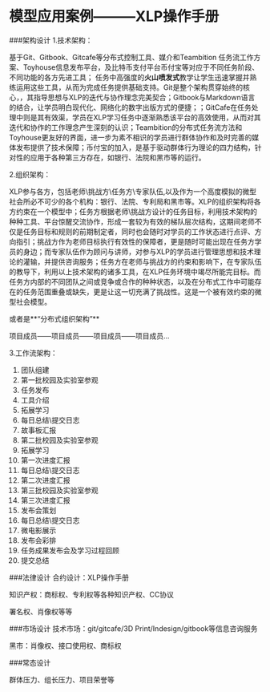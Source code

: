 

# 模型应用案例———XLP操作手册
###架构设计
1.技术架构：

基于Git、Gitbook、Gitcafe等分布式控制工具、媒介和Teambition 任务流工作方案、Toyhouse信息发布平台，及比特币支付平台币付宝等对应于不同任务阶段、不同功能的各方先进工具；
任务中高强度的**火山喷发式**教学让学生迅速掌握并熟练运用这些工具，从而为完成任务提供基础支持。Git是整个架构贯穿始终的核心，，其指导思想与XLP的迭代与协作理念完美契合；Gitbook与Markdown语言的结合，让学员明白现代化、网络化的数字出版方式的便捷；；GitCafe在任务处理中则是其有效渠，学员在XLP学习任务中逐渐熟悉该平台的高效使用，从而对其迭代和协作的工作理念产生深刻的认识；Teambition的分布式任务流方法和Toyhouse更友好的界面，进一步为素不相识的学员进行群体协作和及时完善的媒体发布提供了技术保障；币付宝的加入，是基于驱动群体行为理论的四力结构，针对性的应用于各种第三方存在，如银行、法院和黑市等的运行。


2.组织架构：

XLP参与各方，包括老师\挑战方\任务方\专家队伍,以及作为一个高度模拟的微型社会所必不可少的各个机构：银行、法院、专利局和黑市等。XLP的组织架构将各方约束在一个模型中；任务方根据老师\挑战方设计的任务目标，利用技术架构的种种工具、平台惊醒交流协作，形成一套较为有效的梯队层次结构，这期间老师不仅是任务目标和规则的前期制定者，同时也会随时对学员的工作状态进行点评、方向指引；挑战方作为老师目标执行有效性的保障者，更是随时可能出现在任务方学员的身边；而专家队伍作为顾问与讲师，对参与XLP的学员进行管理思想和技术理论的灌输，并提供咨询服务；任务方在老师与挑战方的约束和影响下，在专家队伍的教导下，利用以上技术架构的诸多工具，在XLP任务环境中竭尽所能完目标。而任务方内部的不同团队之间或竞争或合作的种种状态，以及在分布式工作中可能存在的任务范围重叠或缺失，更是让这一切充满了挑战性。这是一个被有效约束的微型社会模型。

或者是**“分布式组织架构”**

项目成员——项目成员——项目成员——项目成员...

3.工作流架构：

1. 团队组建
1. 第一批校园及实验室参观
3. 任务发布
4. 工具介绍
5. 拓展学习
6. 每日总结\提交日志
7. 故事板汇报
8. 第二批校园及实验室参观
9. 拓展学习
10. 第一次进度汇报
11. 每日总结\提交日志
12. 第二次进度汇报
13. 第三批校园及实验室参观
14. 第三次进度汇报
15. 发布会策划
16. 每日总结\提交日志
17. 微电影展示
18. 发布会彩排
19. 任务成果发布会及学习过程回顾
20. 提交总结


###法律设计
合约设计：XLP操作手册


知识产权：商标权、专利权等各种知识产权、CC协议


署名权、肖像权等等

###市场设计
技术市场：git/gitcafe/3D Print/Indesign/gitbook等信息咨询服务

黑市：肖像权、接口使用权、商标权


###常态设计

群体压力、组长压力、项目荣誉等


